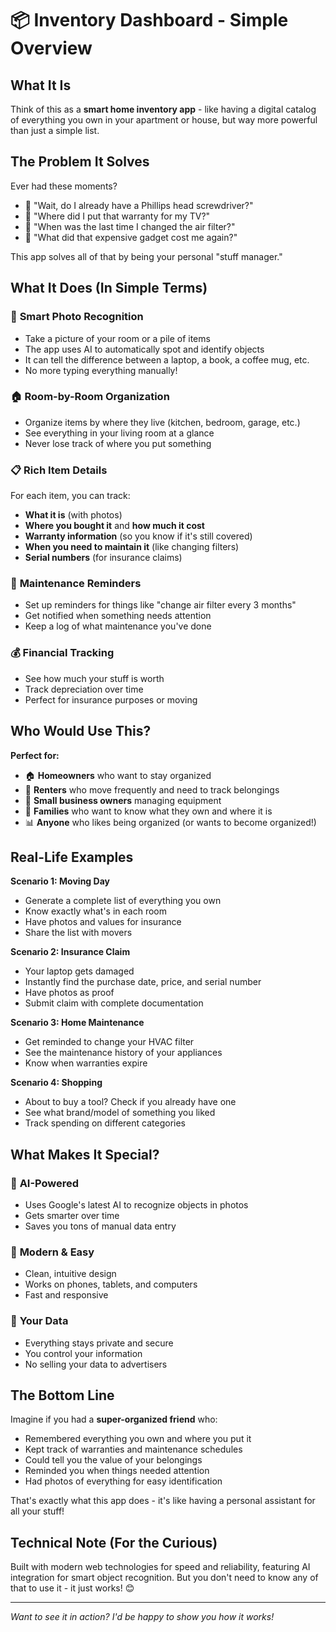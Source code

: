 # 📦 Inventory Dashboard - Simple Overview

## What It Is
Think of this as a **smart home inventory app** - like having a digital catalog of everything you own in your apartment or house, but way more powerful than just a simple list.

## The Problem It Solves
Ever had these moments?
- 🤔 "Wait, do I already have a Phillips head screwdriver?"
- 📄 "Where did I put that warranty for my TV?"
- 🔧 "When was the last time I changed the air filter?"
- 📱 "What did that expensive gadget cost me again?"

This app solves all of that by being your personal "stuff manager."

## What It Does (In Simple Terms)

### 📸 **Smart Photo Recognition**
- Take a picture of your room or a pile of items
- The app uses AI to automatically spot and identify objects
- It can tell the difference between a laptop, a book, a coffee mug, etc.
- No more typing everything manually!

### 🏠 **Room-by-Room Organization**
- Organize items by where they live (kitchen, bedroom, garage, etc.)
- See everything in your living room at a glance
- Never lose track of where you put something

### 📋 **Rich Item Details**
For each item, you can track:
- **What it is** (with photos)
- **Where you bought it** and **how much it cost**
- **Warranty information** (so you know if it's still covered)
- **When you need to maintain it** (like changing filters)
- **Serial numbers** (for insurance claims)

### 🔧 **Maintenance Reminders**
- Set up reminders for things like "change air filter every 3 months"
- Get notified when something needs attention
- Keep a log of what maintenance you've done

### 💰 **Financial Tracking**
- See how much your stuff is worth
- Track depreciation over time
- Perfect for insurance purposes or moving

## Who Would Use This?

**Perfect for:**
- 🏠 **Homeowners** who want to stay organized
- 🏢 **Renters** who move frequently and need to track belongings
- 💼 **Small business owners** managing equipment
- 👥 **Families** who want to know what they own and where it is
- 📊 **Anyone** who likes being organized (or wants to become organized!)

## Real-Life Examples

**Scenario 1: Moving Day**
- Generate a complete list of everything you own
- Know exactly what's in each room
- Have photos and values for insurance
- Share the list with movers

**Scenario 2: Insurance Claim**
- Your laptop gets damaged
- Instantly find the purchase date, price, and serial number
- Have photos as proof
- Submit claim with complete documentation

**Scenario 3: Home Maintenance**
- Get reminded to change your HVAC filter
- See the maintenance history of your appliances
- Know when warranties expire

**Scenario 4: Shopping**
- About to buy a tool? Check if you already have one
- See what brand/model of something you liked
- Track spending on different categories

## What Makes It Special?

### 🤖 **AI-Powered**
- Uses Google's latest AI to recognize objects in photos
- Gets smarter over time
- Saves you tons of manual data entry

### 📱 **Modern & Easy**
- Clean, intuitive design
- Works on phones, tablets, and computers
- Fast and responsive

### 🔐 **Your Data**
- Everything stays private and secure
- You control your information
- No selling your data to advertisers

## The Bottom Line

Imagine if you had a **super-organized friend** who:
- Remembered everything you own and where you put it
- Kept track of warranties and maintenance schedules
- Could tell you the value of your belongings
- Reminded you when things needed attention
- Had photos of everything for easy identification

That's exactly what this app does - it's like having a personal assistant for all your stuff!

## Technical Note (For the Curious)
Built with modern web technologies for speed and reliability, featuring AI integration for smart object recognition. But you don't need to know any of that to use it - it just works! 😊

---

*Want to see it in action? I'd be happy to show you how it works!*
